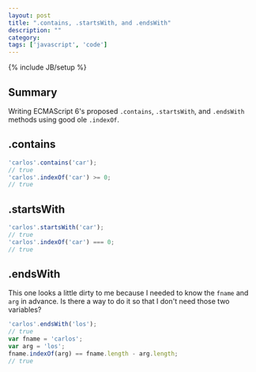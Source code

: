 ```yaml
---
layout: post
title: ".contains, .startsWith, and .endsWith"
description: ""
category: 
tags: ['javascript', 'code']
---
```

{% include JB/setup %}

## Summary

Writing ECMAScript 6's proposed `.contains`, `.startsWith`, and `.endsWith` methods using good ole `.indexOf`.

## .contains

```javascript
'carlos'.contains('car');
// true
'carlos'.indexOf('car') >= 0;
// true
```

## .startsWith

```javascript
'carlos'.startsWith('car');
// true
'carlos'.indexOf('car') === 0;
// true
```

## .endsWith

This one looks a little dirty to me because I needed to know the `fname` and `arg` in advance. Is there a way to do it so that I don't need those two variables?

```javascript
'carlos'.endsWith('los');
// true
var fname = 'carlos';
var arg = 'los';
fname.indexOf(arg) == fname.length - arg.length;
// true
```
